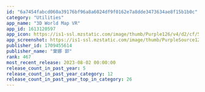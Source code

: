 ```yaml
---
id: "6a7454fabcd060a39176bf96a8a6024df9f0162e7a8dde3473634ae8f15b1b0c"
category: "Utilities"
app_name: "3D World Map VR"
app_id: 1613120597
app_icon: https://is1-ssl.mzstatic.com/image/thumb/Purple126/v4/d2/cf/5b/d2cf5b4f-7dcd-4586-4e27-ed4f8df44dbf/AppIcon-1x_U007ephone-0-10-0-85-220.png/1024x1024bb.png
app_screenshot: https://is1-ssl.mzstatic.com/image/thumb/PurpleSource126/v4/bf/9e/6a/bf9e6aa3-e663-6e0b-6b72-68997ab455dc/a27ca28a-b0c6-43dc-832c-d89c8bc17b3a_6.6_ios1.jpg/1242x2688bb.png
publisher_id: 1709455614
publisher_name: "棠娜 郭"
rank: 467
most_recent_release: 2023-08-02 00:00:00
release_count_in_past_year: 5
release_count_in_past_year_category: 12
release_count_in_past_year_top_in_category: 26
---
```

